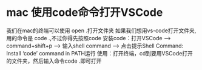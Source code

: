 # mac 使用code命令打开VSCode

我们在mac的终端可以使用 open .打开文件夹
如果我们想用vs-code打开文件夹,用的命令是 code .,不过你得先按照code
安装code：打开VSCode –> command+shift+p –> 输入shell command –> 点击提示Shell Command: Install ‘code’ command in PATH运行
使用：打开终端，cd到要用VSCode打开的文件夹，然后输入命令code .即可打开